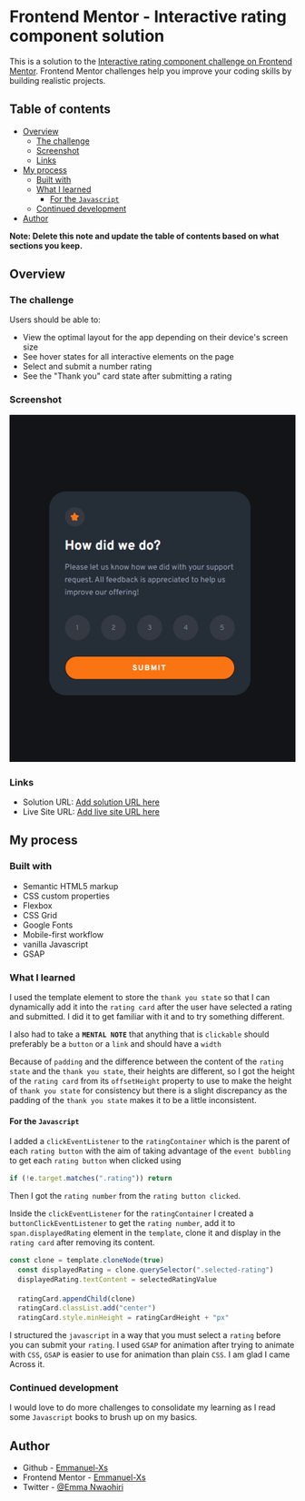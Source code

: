 # Frontend Mentor - Interactive rating component solution

This is a solution to the [Interactive rating component challenge on Frontend Mentor](https://www.frontendmentor.io/challenges/interactive-rating-component-koxpeBUmI). Frontend Mentor challenges help you improve your coding skills by building realistic projects.

## Table of contents

- [Overview](#overview)
  - [The challenge](#the-challenge)
  - [Screenshot](#screenshot)
  - [Links](#links)
- [My process](#my-process)
  - [Built with](#built-with)
  - [What I learned](#what-i-learned)
    - [For the `Javascript`](#for-the-javascript)
  - [Continued development](#continued-development)
- [Author](#author)

**Note: Delete this note and update the table of contents based on what sections you keep.**

## Overview

### The challenge

Users should be able to:

- View the optimal layout for the app depending on their device's screen size
- See hover states for all interactive elements on the page
- Select and submit a number rating
- See the "Thank you" card state after submitting a rating

### Screenshot

![screenshot of project](./images/Screenshot-Frontend%20Mentor%20-%20Interactive%20rating%20component%20-%20.png)

### Links

- Solution URL: [Add solution URL here](https://your-solution-url.com)
- Live Site URL: [Add live site URL here](https://your-live-site-url.com)

## My process

### Built with

- Semantic HTML5 markup
- CSS custom properties
- Flexbox
- CSS Grid
- Google Fonts
- Mobile-first workflow
- vanilla Javascript
- GSAP

### What I learned

I used the template element to store the `thank you state` so that I can dynamically add it into the `rating card` after the user have selected a rating and submitted. I did it to get familiar with it and to try something different.

I also had to take a **`MENTAL NOTE`** that anything that is `clickable` should preferably be a `button` or a `link` and should have a `width`

Because of `padding` and the difference between the content of the `rating state` and the `thank you state`, their heights are different, so I got the height of the `rating card` from its `offsetHeight` property to use to make the height of `thank you state` for consistency but there is a slight discrepancy as the padding of the `thank you state` makes it to be a little inconsistent.

#### For the `Javascript`

I added a `clickEventListener` to the `ratingContainer` which is the parent of each `rating button` with the aim of taking advantage of the `event bubbling` to get each `rating button` when clicked  using

```js
if (!e.target.matches(".rating")) return
```

Then I got the `rating number` from the `rating button clicked`.

Inside the `clickEventListener` for the `ratingContainer` I created a `buttonClickEventListener` to get the `rating number`, add it to  `span.displayedRating` element in the `template`, clone it and display in the `rating card` after removing its content.

```js
const clone = template.cloneNode(true)
  const displayedRating = clone.querySelector(".selected-rating")
  displayedRating.textContent = selectedRatingValue

  ratingCard.appendChild(clone)
  ratingCard.classList.add("center")
  ratingCard.style.minHeight = ratingCardHeight + "px"
```

I structured the `javascript` in a way that you must select a `rating` before you can submit your `rating`.
I used `GSAP` for animation after trying to animate with `CSS`, `GSAP` is easier to use for animation than plain `CSS`. I am glad I came Across it.

### Continued development

I would love to do more challenges to consolidate my learning as I read some `Javascript` books to brush up on my basics.

## Author

- Github - [Emmanuel-Xs](https://github.com/Emmanuel-Xs)
- Frontend Mentor - [Emmanuel-Xs](https://www.frontendmentor.io/profile/Emmanuel-Xs)
- Twitter - [@Emma Nwaohiri](https://www.twitter.com/EmmaNwaohiri)
